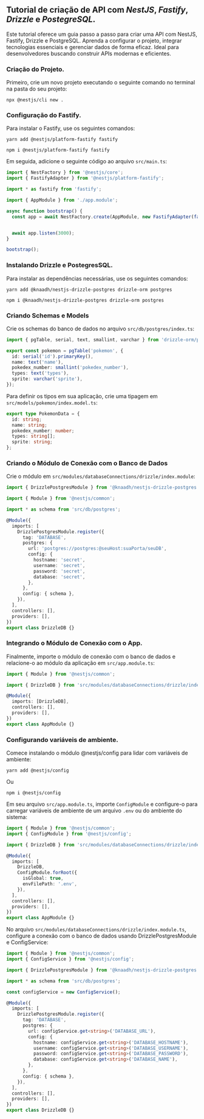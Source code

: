 ## Tutorial de criação de API com *NestJS*, *Fastify*, *Drizzle* e *PostegreSQL*.

Este tutorial oferece um guia passo a passo para criar uma API com NestJS, Fastify, Drizzle e PostgreSQL. Aprenda a configurar o projeto, integrar tecnologias essenciais e gerenciar dados de forma eficaz. Ideal para desenvolvedores buscando construir APIs modernas e eficientes.

### Criação do Projeto.

Primeiro, crie um novo projeto executando o seguinte comando no terminal na pasta do seu projeto:

```shell
npx @nestjs/cli new .
```

### Configuração do Fastify.

Para instalar o Fastify, use os seguintes comandos:

```shell
yarn add @nestjs/platform-fastify fastify
```

```shell
npm i @nestjs/platform-fastify fastify
```

Em seguida, adicione o seguinte código ao arquivo `src/main.ts`:

```ts
import { NestFactory } from '@nestjs/core';
import { FastifyAdapter } from '@nestjs/platform-fastify';

import * as fastify from 'fastify';

import { AppModule } from './app.module';

async function bootstrap() {
  const app = await NestFactory.create(AppModule, new FastifyAdapter(fastify()));


  await app.listen(3000);
}

bootstrap();
```

### Instalando Drizzle e PostegresSQL.

Para instalar as dependências necessárias, use os seguintes comandos:

```shell
yarn add @knaadh/nestjs-drizzle-postgres drizzle-orm postgres
```

```shell
npm i @knaadh/nestjs-drizzle-postgres drizzle-orm postgres
```

### Criando Schemas e Models

Crie os schemas do banco de dados no arquivo `src/db/postgres/index.ts`:

```ts
import { pgTable, serial, text, smallint, varchar } from 'drizzle-orm/pg-core';

export const pokemon = pgTable('pokemon', {
  id: serial('id').primaryKey(),
  name: text('name'),
  pokedex_number: smallint('pokedex_number'),
  types: text('types'),
  sprite: varchar('sprite'),
});
```

Para definir os tipos em sua aplicação, crie uma tipagem em `src/models/pokemon/index.model.ts`:

```ts
export type PokemonData = {
  id: string;
  name: string;
  pokedex_number: number;
  types: string[];
  sprite: string;
};
```

### Criando o Módulo de Conexão com o Banco de Dados

Crie o módulo em `src/modules/databaseConnections/drizzle/index.module`:

```ts
import { DrizzlePostgresModule } from '@knaadh/nestjs-drizzle-postgres';

import { Module } from '@nestjs/common';

import * as schema from 'src/db/postgres';

@Module({
  imports: [
    DrizzlePostgresModule.register({
      tag: 'DATABASE',
      postgres: {
        url: 'postgres://postgres:@seuHost:suaPorta/seuDB',
        config: {
          hostname: 'secret',
          username: 'secret',
          password: 'secret',
          database: 'secret',
        },
      },
      config: { schema },
    }),
  ],
  controllers: [],
  providers: [],
})
export class DrizzleDB {}
```

### Integrando o Módulo de Conexão com o App.

Finalmente, importe o módulo de conexão com o banco de dados e relacione-o ao módulo da aplicação em `src/app.module.ts`:

```ts
import { Module } from '@nestjs/common';

import { DrizzleDB } from 'src/modules/databaseConnections/drizzle/index.module';

@Module({
  imports: [DrizzleDB],
  controllers: [],
  providers: [],
})
export class AppModule {}
```

### Configurando variáveis de ambiente.

Comece instalando o módulo @nestjs/config para lidar com variáveis de ambiente:

```shell
yarn add @nestjs/config
```

Ou

```shell
npm i @nestjs/config
```

Em seu arquivo `src/app.module.ts`, importe `ConfigModule` e configure-o para carregar variáveis de ambiente de um arquivo `.env` ou do ambiente do sistema:

```ts
import { Module } from '@nestjs/common';
import { ConfigModule } from '@nestjs/config';

import { DrizzleDB } from 'src/modules/databaseConnections/drizzle/index.module';

@Module({
  imports: [
    DrizzleDB,
    ConfigModule.forRoot({
      isGlobal: true,
      envFilePath: '.env',
    }),
  ],
  controllers: [],
  providers: [],
})
export class AppModule {}
```

No arquivo `src/modules/databaseConnections/drizzle/index.module.ts`, configure a conexão com o banco de dados usando DrizzlePostgresModule e ConfigService:

```ts
import { Module } from '@nestjs/common';
import { ConfigService } from '@nestjs/config';

import { DrizzlePostgresModule } from '@knaadh/nestjs-drizzle-postgres';

import * as schema from 'src/db/postgres';

const configService = new ConfigService();

@Module({
  imports: [
    DrizzlePostgresModule.register({
      tag: 'DATABASE',
      postgres: {
        url: configService.get<string>('DATABASE_URL'),
        config: {
          hostname: configService.get<string>('DATABASE_HOSTNAME'),
          username: configService.get<string>('DATABASE_USERNAME'),
          password: configService.get<string>('DATABASE_PASSWORD'),
          database: configService.get<string>('DATABASE_NAME'),
        },
      },
      config: { schema },
    }),
  ],
  controllers: [],
  providers: [],
})
export class DrizzleDB {}
```